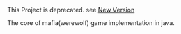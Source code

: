 This Project is deprecated. see [New Version](https://github.com/mafiagameir/mafia-game)

The core of mafia(werewolf) game implementation in java.
